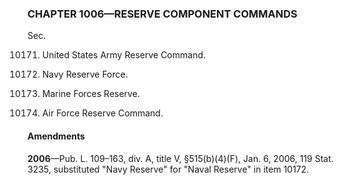 ### **CHAPTER 1006—RESERVE COMPONENT COMMANDS** ###

Sec.

10171. United States Army Reserve Command.

10172. Navy Reserve Force.

10173. Marine Forces Reserve.

10174. Air Force Reserve Command.

#### Amendments ####

**2006**—Pub. L. 109–163, div. A, title V, §515(b)(4)(F), Jan. 6, 2006, 119 Stat. 3235, substituted "Navy Reserve" for "Naval Reserve" in item 10172.
